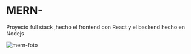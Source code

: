 # MERN-
Proyecto full stack ,hecho el frontend con React  y el backend hecho en Nodejs

![mern-foto](https://user-images.githubusercontent.com/27843359/96354689-cd065e80-10af-11eb-9ef2-75d66fa5acc7.jpg)
